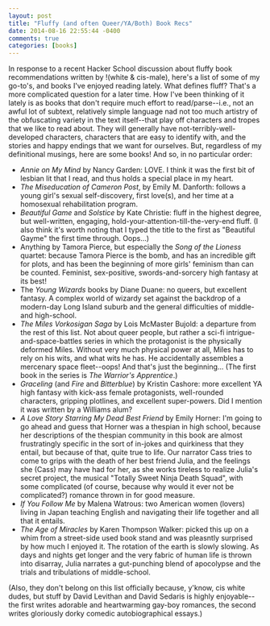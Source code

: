 ```yaml
---
layout: post
title: "Fluffy (and often Queer/YA/Both) Book Recs"
date: 2014-08-16 22:55:44 -0400
comments: true
categories: [books]
---
```

In response to a recent Hacker School discussion about fluffy book recommendations written by !(white & cis-male), here's a list of some of my go-to's, and books I've enjoyed reading lately. What defines fluff? That's a more complicated question for a later time. How I've been thinking of it lately is as books that don't require much effort to read/parse--i.e., not an awful lot of subtext, relatively simple language nad not too much artistry of the obfuscating variety in the text itself--that play off characters and tropes that we like to read about. They will generally have not-terribly-well-developed characters, characters that are easy to identify with, and the stories and happy endings that we want for ourselves. But, regardless of my definitional musings, here are some books! And so, in no particular order:

* _Annie on My Mind_ by Nancy Garden: LOVE. I think it was the first bit of lesbian lit that I read, and thus holds a special place in my heart.
* _The Miseducation of Cameron Post_, by Emily M. Danforth: follows a young girl's sexual self-discovery, first love(s), and her time at a homosexual rehabilitation program.
* _Beautiful Game_ and _Solstice_ by Kate Christie: fluff in the highest degree, but well-written, engaging, hold-your-attention-till-the-very-end fluff. (I also think it's worth noting that I typed the title to the first as "Beautiful Gayme" the first time through. Oops...)
* Anything by Tamora Pierce, but especially the _Song of the Lioness_ quartet: because Tamora Pierce is the bomb, and has an incredible gift for plots, and has been the beginning of more girls' feminism than can be counted. Feminist, sex-positive, swords-and-sorcery high fantasy at its best!
* The _Young Wizards_ books by Diane Duane: no queers, but excellent fantasy. A complex world of wizardy set against the backdrop of a modern-day Long Island suburb and the general difficulties of middle- and high-school.
* _The Miles Vorkosigan Saga_ by Lois McMaster Bujold: a departure from the rest of this list. Not about queer people, but rather a sci-fi intrigue-and-space-battles series in which the protagonist is the physically deformed Miles. Without very much physical power at all, Miles has to rely on his wits, and what wits he has. He accidentally assembles a mercenary space fleet--oops! And that's just the beginning... (The first book in the series is _The Warrior's Apprentice_.)
* _Graceling_ (and _Fire_ and _Bitterblue_) by Kristin Cashore: more excellent YA high fantasy with kick-ass female protagonists, well-rounded characters, gripping plotlines, and excellent super-powers. Did I mention it was written by a Williams alum?
* _A Love Story Starring My Dead Best Friend_ by Emily Horner: I'm going to go ahead and guess that Horner was a thespian in high school, because her descriptions of the thespian community in this book are almost frustratingly specific in the sort of in-jokes and quirkiness that they entail, but because of that, quite true to life. Our narrator Cass tries to come to grips with the death of her best friend Julia, and the feelings she (Cass) may have had for her, as she works tireless to realize Julia's secret project, the musical "Totally Sweet Ninja Death Squad", with some complicated (of course, because why would it ever not be complicated?) romance thrown in for good measure.
* _If You Follow Me_ by Malena Watrous: two American women (lovers) living in Japan teaching English and navigating their life together and all that it entails.
* _The Age of Miracles_ by Karen Thompson Walker: picked this up on a whim from a street-side used book stand and was pleasntly surprised by how much I enjoyed it. The rotation of the earth is slowly slowing. As days and nights get longer and the very fabric of human life is thrown into disarray, Julia narrates a gut-punching blend of apocolypse and the trials and tribulations of middle-school.

(Also, they don't belong on this list officially because, y'know, cis white dudes, but stuff by David Levithan and David Sedaris is highly enjoyable--the first writes adorable and heartwarming gay-boy romances, the second writes gloriously dorky comedic autobiographical essays.)